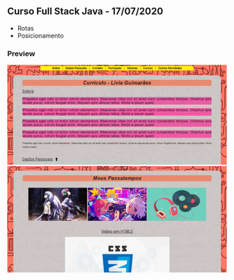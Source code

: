 ## Curso Full Stack Java - 17/07/2020
* Rotas
* Posicionamento

### Preview
![Imagem](https://github.com/4L1C3-R4BB1T/santander-coders/raw/master/_assets/aula02-ex1-1.png)
![Imagem](https://github.com/4L1C3-R4BB1T/santander-coders/raw/master/_assets/aula02-ex1-2.png)
